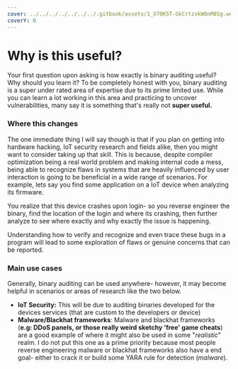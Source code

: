 ```yaml
---
cover: ../../../../../../../.gitbook/assets/1_X7OK5T-GkCrtzxkW8nM8Sg.webp
coverY: 0
---
```


# Why is this useful?

Your first question upon asking is how exactly is binary auditing useful? Why should you learn it? To be completely honest with you, binary auditing is a super under rated area of expertise due to its prime limited use. While you can learn a lot working in this area and practicing to uncover vulnerabilities, many say it is something that's really not **super useful.**&#x20;

### **Where this changes**

The one immediate thing I will say though is that if you plan on getting into hardware hacking, IoT security research and fields alike, then you might want to consider taking up that skill. This is because, despite compiler optimization being a real world problem and making internal code a mess, being able to recognize flaws in systems that are heavily influenced by user interaction is going to be beneficial in a wide range of scenarios. For example, lets say you find some application on a IoT device when analyzing its firmware.

You realize that this device crashes upon login- so you reverse engineer the binary, find the location of the login and where its crashing, then further analyze to see where exactly and why exactly the issue is happening.

Understanding how to verify and recognize and even trace these bugs in a program will lead to some exploration of flaws or genuine concerns that can be reported.

### Main use cases

Generally, binary auditing can be used anywhere- however, it may become helpful in scenarios or areas of research like the two below.

* **IoT Security:** This will be due to auditing binaries developed for the devices services (that are custom to the developers or device)
* **Malware/Blackhat frameworks**: Malware and blackhat frameworks (**e.g: DDoS panels, or those really weird sketchy 'free' game cheats**) are a good example of where it might also be used in some "_realistic_" realm. I do not put this one as a prime priority because most people reverse engineering malware or blackhat frameworks also have a end goal- either to crack it or build some YARA rule for detection (_malware_).



